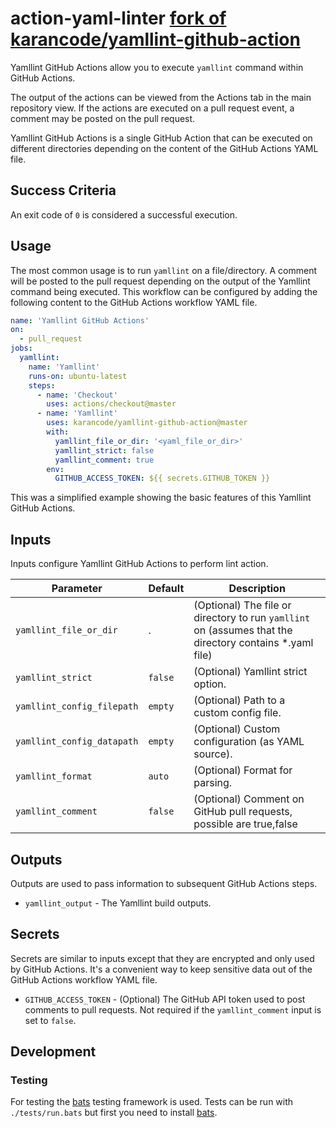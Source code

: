 # action-yaml-linter [fork of karancode/yamllint-github-action](https://github.com/karancode/yamllint-github-action==l)

Yamllint GitHub Actions allow you to execute `yamllint` command within GitHub Actions.

The output of the actions can be viewed from the Actions tab in the main repository view. If the actions are executed on a pull request event, a comment may be posted on the pull request.

Yamllint GitHub Actions is a single GitHub Action that can be executed on different directories depending on the content of the GitHub Actions YAML file.

## Success Criteria

An exit code of `0` is considered a successful execution.

## Usage

The most common usage is to run `yamllint` on a file/directory. A comment will be posted to the pull request depending on the output of the Yamllint command being executed. This workflow can be configured by adding the following content to the GitHub Actions workflow YAML file.

```yaml
name: 'Yamllint GitHub Actions'
on:
  - pull_request
jobs:
  yamllint:
    name: 'Yamllint'
    runs-on: ubuntu-latest
    steps:
      - name: 'Checkout'
        uses: actions/checkout@master
      - name: 'Yamllint'
        uses: karancode/yamllint-github-action@master
        with:
          yamllint_file_or_dir: '<yaml_file_or_dir>'
          yamllint_strict: false
          yamllint_comment: true
        env:
          GITHUB_ACCESS_TOKEN: ${{ secrets.GITHUB_TOKEN }}
```

This was a simplified example showing the basic features of this Yamllint GitHub Actions.

## Inputs

Inputs configure Yamllint GitHub Actions to perform lint action.

| Parameter                    | Default | Description                                                                                                               |
|------------------------------|---------|---------------------------------------------------------------------------------------------------------|
| `yamllint_file_or_dir`       | .       | (Optional) The file or directory to run `yamllint` on (assumes that the directory contains *.yaml file) |
| `yamllint_strict`            | `false` | (Optional) Yamllint strict option.                                  |
| `yamllint_config_filepath`   | `empty` | (Optional) Path to a custom config file.                            |
| `yamllint_config_datapath`   | `empty` | (Optional) Custom configuration (as YAML source).                   |
| `yamllint_format`            | `auto`  | (Optional) Format for parsing.                                      |
| `yamllint_comment`           | `false` | (Optional) Comment on GitHub pull requests, possible are true,false |

## Outputs

Outputs are used to pass information to subsequent GitHub Actions steps.

* `yamllint_output` - The Yamllint build outputs.

## Secrets

Secrets are similar to inputs except that they are encrypted and only used by GitHub Actions. It's a convenient way to keep sensitive data out of the GitHub Actions workflow YAML file.

* `GITHUB_ACCESS_TOKEN` - (Optional) The GitHub API token used to post comments to pull requests. Not required if the `yamllint_comment` input is set to `false`.

## Development

### Testing

For testing the [bats](https://github.com/bats-core/bats-core) testing framework is used.
Tests can be run with ``./tests/run.bats`` but first you need to install [bats](https://github.com/bats-core/bats-core#installation).
